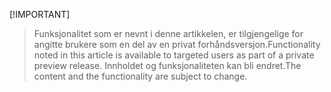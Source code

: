  [!IMPORTANT]
> <span data-ttu-id="2d826-101">Funksjonalitet som er nevnt i denne artikkelen, er tilgjengelige for angitte brukere som en del av en privat forhåndsversjon.</span><span class="sxs-lookup"><span data-stu-id="2d826-101">Functionality noted in this article is available to targeted users as part of a private preview release.</span></span> <span data-ttu-id="2d826-102">Innholdet og funksjonaliteten kan bli endret.</span><span class="sxs-lookup"><span data-stu-id="2d826-102">The content and the functionality are subject to change.</span></span> 
